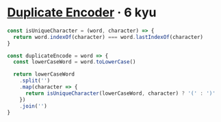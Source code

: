 # [Duplicate Encoder](https://www.codewars.com/kata/54b42f9314d9229fd6000d9c) · 6 kyu

```javascript
const isUniqueCharacter = (word, character) => {
  return word.indexOf(character) === word.lastIndexOf(character)
}

const duplicateEncode = word => {
  const lowerCaseWord = word.toLowerCase()

  return lowerCaseWord
    .split('')
    .map(character => {
      return isUniqueCharacter(lowerCaseWord, character) ? '(' : ')'
    })
    .join('')
}
```
